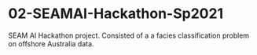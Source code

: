 # 02-SEAMAI-Hackathon-Sp2021
SEAM AI Hackathon project. Consisted of a a facies classification problem on offshore Australia data. 
